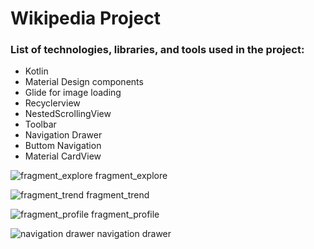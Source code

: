 # Wikipedia Project
### List of technologies, libraries, and tools used in the project:

- Kotlin
- Material Design components
- Glide for image loading
- Recyclerview
- NestedScrollingView
- Toolbar
- Navigation Drawer
- Buttom Navigation
- Material CardView  


![fragment_explore](https://github.com/RozhinaHaghani/wikipedia/assets/87487000/9b2061e3-a464-4eda-9887-88ba3430708c)  fragment_explore   

![fragment_trend](https://github.com/RozhinaHaghani/wikipedia/assets/87487000/0938d34d-c087-45ac-8796-d8f84db69c05)  fragment_trend  

![fragment_profile](https://github.com/RozhinaHaghani/wikipedia/assets/87487000/1170de7f-eb53-418a-a987-e5a383206b68)  fragment_profile  

![navigation drawer](https://github.com/RozhinaHaghani/wikipedia/assets/87487000/173595b5-9e6b-49d1-9458-cbc6f48819be) navigation drawer
